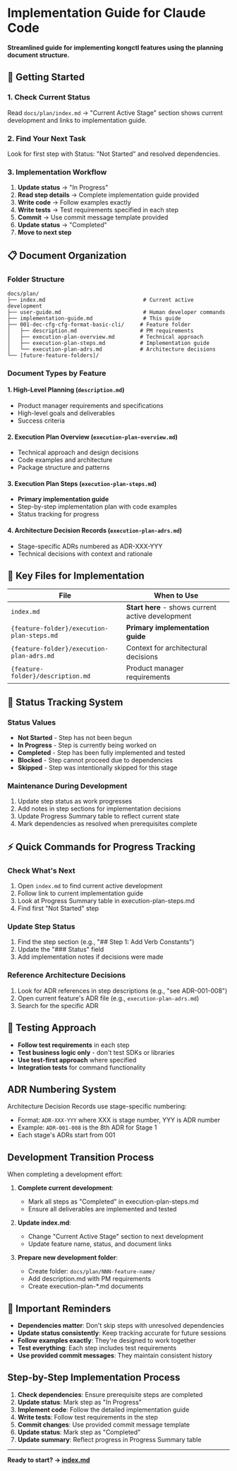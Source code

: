 # Implementation Guide for Claude Code

**Streamlined guide for implementing kongctl features using the planning document structure.**

## 🚀 Getting Started

### 1. Check Current Status
Read `docs/plan/index.md` → "Current Active Stage" section shows current development and links to implementation guide.

### 2. Find Your Next Task
Look for first step with Status: "Not Started" and resolved dependencies.

### 3. Implementation Workflow
1. **Update status** → "In Progress"
2. **Read step details** → Complete implementation guide provided
3. **Write code** → Follow examples exactly
4. **Write tests** → Test requirements specified in each step
5. **Commit** → Use commit message template provided
6. **Update status** → "Completed"
7. **Move to next step**

## 📋 Document Organization

### Folder Structure
```
docs/plan/
├── index.md                               # Current active development
├── user-guide.md                          # Human developer commands
├── implementation-guide.md                # This guide
├── 001-dec-cfg-cfg-format-basic-cli/     # Feature folder
│   ├── description.md                    # PM requirements
│   ├── execution-plan-overview.md        # Technical approach
│   ├── execution-plan-steps.md           # Implementation guide
│   └── execution-plan-adrs.md            # Architecture decisions
└── [future-feature-folders]/
```

### Document Types by Feature

#### 1. High-Level Planning (`description.md`)
- Product manager requirements and specifications
- High-level goals and deliverables
- Success criteria

#### 2. Execution Plan Overview (`execution-plan-overview.md`)
- Technical approach and design decisions
- Code examples and architecture
- Package structure and patterns

#### 3. Execution Plan Steps (`execution-plan-steps.md`)
- **Primary implementation guide**
- Step-by-step implementation plan with code examples
- Status tracking for progress

#### 4. Architecture Decision Records (`execution-plan-adrs.md`)
- Stage-specific ADRs numbered as ADR-XXX-YYY
- Technical decisions with context and rationale

## 🔧 Key Files for Implementation

| File | When to Use |
|------|-------------|
| `index.md` | **Start here** - shows current active development |
| `{feature-folder}/execution-plan-steps.md` | **Primary implementation guide** |
| `{feature-folder}/execution-plan-adrs.md` | Context for architectural decisions |
| `{feature-folder}/description.md` | Product manager requirements |

## 🎯 Status Tracking System

### Status Values
- **Not Started** - Step has not been begun
- **In Progress** - Step is currently being worked on  
- **Completed** - Step has been fully implemented and tested
- **Blocked** - Step cannot proceed due to dependencies
- **Skipped** - Step was intentionally skipped for this stage

### Maintenance During Development
1. Update step status as work progresses
2. Add notes in step sections for implementation decisions
3. Update Progress Summary table to reflect current state
4. Mark dependencies as resolved when prerequisites complete

## ⚡ Quick Commands for Progress Tracking

### Check What's Next
1. Open `index.md` to find current active development
2. Follow link to current implementation guide
3. Look at Progress Summary table in execution-plan-steps.md
4. Find first "Not Started" step

### Update Step Status
1. Find the step section (e.g., "## Step 1: Add Verb Constants")
2. Update the "### Status" field
3. Add implementation notes if decisions were made

### Reference Architecture Decisions
1. Look for ADR references in step descriptions (e.g., "see ADR-001-008")
2. Open current feature's ADR file (e.g., `execution-plan-adrs.md`)
3. Search for the specific ADR

## 🧪 Testing Approach

- **Follow test requirements** in each step
- **Test business logic only** - don't test SDKs or libraries
- **Use test-first approach** where specified
- **Integration tests** for command functionality

## ADR Numbering System

Architecture Decision Records use stage-specific numbering:
- Format: `ADR-XXX-YYY` where XXX is stage number, YYY is ADR number
- Example: `ADR-001-008` is the 8th ADR for Stage 1
- Each stage's ADRs start from 001

## Development Transition Process

When completing a development effort:

1. **Complete current development**:
   - Mark all steps as "Completed" in execution-plan-steps.md
   - Ensure all deliverables are implemented and tested

2. **Update index.md**:
   - Change "Current Active Stage" section to next development
   - Update feature name, status, and document links

3. **Prepare new development folder**:
   - Create folder: `docs/plan/NNN-feature-name/`
   - Add description.md with PM requirements
   - Create execution-plan-*.md documents

## 🚨 Important Reminders

- **Dependencies matter**: Don't skip steps with unresolved dependencies
- **Update status consistently**: Keep tracking accurate for future sessions
- **Follow examples exactly**: They're designed to work together
- **Test everything**: Each step includes test requirements
- **Use provided commit messages**: They maintain consistent history

## Step-by-Step Implementation Process

1. **Check dependencies**: Ensure prerequisite steps are completed
2. **Update status**: Mark step as "In Progress"
3. **Implement code**: Follow the detailed implementation guide
4. **Write tests**: Follow test requirements in the step
5. **Commit changes**: Use provided commit message template
6. **Update status**: Mark step as "Completed"
7. **Update summary**: Reflect progress in Progress Summary table

---

**Ready to start? → [index.md](index.md)**